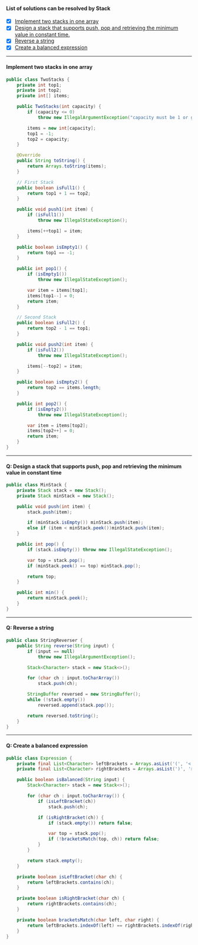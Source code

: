 #### List of solutions can be resolved by Stack
- [x] [Implement two stacks in one array](#implement-two-stacks-in-one-array)
- [x] [Design a stack that supports push, pop and retrieving the minimum value in constant time.](#q-design-a-stack-that-supports-push-pop-and-retrieving-the-minimum-value-in-constant-time)
- [x] [Reverse a string](#q-reverse-a-string)
- [x] [Create a balanced expression](#q-create-a-balanced-expression)
---
#### Implement two stacks in one array
```Java
public class TwoStacks {
    private int top1;
    private int top2;
    private int[] items;

    public TwoStacks(int capacity) {
        if (capacity <= 0)
            throw new IllegalArgumentException("capacity must be 1 or greater.");

        items = new int[capacity];
        top1 = -1;
        top2 = capacity;
    }

    @Override
    public String toString() {
        return Arrays.toString(items);
    }

    // First Stack
    public boolean isFull1() {
        return top1 + 1 == top2;
    }

    public void push1(int item) {
        if (isFull1())
            throw new IllegalStateException();

        items[++top1] = item;
    }

    public boolean isEmpty1() {
        return top1 == -1;
    }

    public int pop1() {
        if (isEmpty1())
            throw new IllegalStateException();

        var item = items[top1];
        items[top1--] = 0;
        return item;
    }

    // Second Stack
    public boolean isFull2() {
        return top2 - 1 == top1;
    }

    public void push2(int item) {
        if (isFull2())
            throw new IllegalStateException();

        items[--top2] = item;
    }

    public boolean isEmpty2() {
        return top2 == items.length;
    }

    public int pop2() {
        if (isEmpty2())
            throw new IllegalStateException();

        var item = items[top2];
        items[top2++] = 0;
        return item;
    }
}

```
---
#### Q: Design a stack that supports push, pop and retrieving the minimum value in constant time
```Java
public class MinStack {
    private Stack stack = new Stack();
    private Stack minStack = new Stack();

    public void push(int item) {
        stack.push(item);

        if (minStack.isEmpty()) minStack.push(item);
        else if (item < minStack.peek())minStack.push(item);
    }

    public int pop() {
        if (stack.isEmpty()) throw new IllegalStateException();

        var top = stack.pop();
        if (minStack.peek() == top) minStack.pop();

        return top;
    }

    public int min() {
        return minStack.peek();
    }
}
```
---
#### Q: Reverse a string
```Java
public class StringReverser {
    public String reverse(String input) {
        if (input == null)
            throw new IllegalArgumentException();

        Stack<Character> stack = new Stack<>();

        for (char ch : input.toCharArray())
            stack.push(ch);

        StringBuffer reversed = new StringBuffer();
        while (!stack.empty())
            reversed.append(stack.pop());

        return reversed.toString();
    }
}
```
---
#### Q: Create a balanced expression
```Java
public class Expression {
    private final List<Character> leftBrackets = Arrays.asList('(', '<', '[', '{');
    private final List<Character> rightBrackets = Arrays.asList(')', '>', ']', '}');

    public boolean isBalanced(String input) {
        Stack<Character> stack = new Stack<>();

        for (char ch : input.toCharArray()) {
            if (isLeftBracket(ch))
                stack.push(ch);

            if (isRightBracket(ch)) {
                if (stack.empty()) return false;

                var top = stack.pop();
                if (!bracketsMatch(top, ch)) return false;
            }
        }

        return stack.empty();
    }

    private boolean isLeftBracket(char ch) {
        return leftBrackets.contains(ch);
    }

    private boolean isRightBracket(char ch) {
        return rightBrackets.contains(ch);
    }

    private boolean bracketsMatch(char left, char right) {
        return leftBrackets.indexOf(left) == rightBrackets.indexOf(right);
    }
}
```
